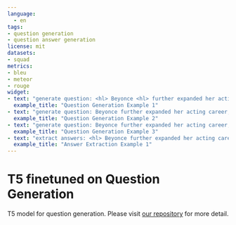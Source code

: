 ```yaml
---
language: 
  - en
tags:
- question generation
- question answer generation
license: mit
datasets:
- squad
metrics:
- bleu
- meteor
- rouge
widget:
- text: "generate question: <hl> Beyonce <hl> further expanded her acting career, starring as blues singer Etta James in the 2008 musical biopic, Cadillac Records."
  example_title: "Question Generation Example 1"
- text: "generate question: Beyonce further expanded her acting career, starring as blues singer <hl> Etta James <hl> in the 2008 musical biopic, Cadillac Records."
  example_title: "Question Generation Example 2"
- text: "generate question: Beyonce further expanded her acting career, starring as blues singer Etta James in the 2008 musical biopic,  <hl> Cadillac Records  <hl> ."
  example_title: "Question Generation Example 3"
- text: "extract answers: <hl> Beyonce further expanded her acting career, starring as blues singer Etta James in the 2008 musical biopic, Cadillac Records. <hl>"
  example_title: "Answer Extraction Example 1"
---
```


# T5 finetuned on Question Generation
T5 model for question generation. Please visit [our repository](https://github.com/asahi417/t5-question-generation) for more detail.